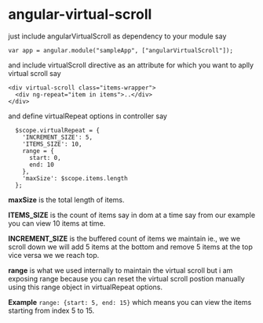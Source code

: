 # angular-virtual-scroll
just include angularVirtualScroll as dependency to your module say

```
var app = angular.module("sampleApp", ["angularVirtualScroll"]);
```

and include virtualScroll directive as an attribute for which you want to aplly virtual scroll say

```
<div virtual-scroll class="items-wrapper">
  <div ng-repeat="item in items">..</div>
</div>
```

and define virtualRepeat options in controller say
```
  $scope.virtualRepeat = {
    'INCREMENT_SIZE': 5, 
    'ITEMS_SIZE': 10,
    range = {
      start: 0,
      end: 10
    },
    'maxSize': $scope.items.length
  };
```

**maxSize** is the total length of items.

**ITEMS_SIZE** is the count of items say in dom at a time say from our example you can view 10 items at time.

**INCREMENT_SIZE** is the buffered count of items we maintain ie., we we scroll down we will add 5 items at the bottom and remove 5 items at the top vice versa we we reach top.

**range** is what we used internally to maintain the virtual scroll but i am exposing range because you can reset the virtual scroll postion manually using this range object in virtualRepeat options.

**Example** ``range: {start: 5, end: 15}`` which means you can view the items starting from index 5 to 15.
